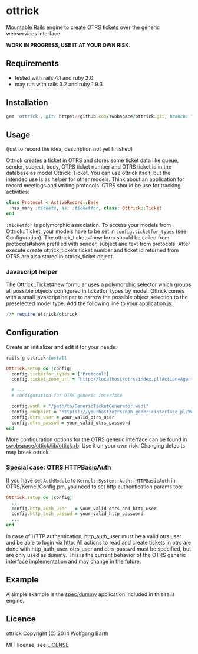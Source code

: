 ottrick
=======

Mountable Rails engine to create OTRS tickets over the generic webservices interface.

**WORK IN PROGRESS, USE IT AT YOUR OWN RISK.**

Requirements
------------
* tested with rails 4.1 and ruby 2.0
* may run with rails 3.2 and ruby 1.9.3

Installation
------------

```ruby
gem 'ottrick', git: https://github.com/swobspace/ottrick.git, branch: "master"
```

Usage
-----
(just to record the idea, description not yet finished)

Ottrick creates a ticket in OTRS and stores some ticket data like queue,
sender, subject, body, OTRS ticket number and OTRS ticket id in the database 
as model Ottrick::Ticket. You can use ottrick itself, but the intended use
is as helper for other models. Think about an application for record meetings
and writing protocols. OTRS should be use for tracking activities:

```ruby
class Protocol < ActiveRecord::Base
  has_many :tickets, as: :ticketfor, class: Ottrick::Ticket
end
```
`:ticketfor` is polymorphic association. To access your models from Ottrick::Ticket,
your models have to be set in `config.ticketfor_types` (see Configuration).
The ottrick_tickets#new form should be called from protocols#show prefilled with
sender, subject and text from protocols. After execute create ottrick_tickets
ticket number and ticket id returned from OTRS are also stored in ottrick_ticket object.

### Javascript helper

The Ottrick::Ticket#new formular uses a polymorphic selector which groups all possible
objects configured in ticketfor_types by model. Ottrick comes with a small javascript helper
to narrow the possible object selection to the preselected model type. Add
the following line to your application.js:

```ruby
//= require ottrick/ottrick
```

Configuration
-------------
Create an initializer and edit it for your needs:
```ruby
rails g ottrick:install
```

```ruby
Ottrick.setup do |config|
  config.ticketfor_types = ["Protocol"]
  config.ticket_zoom_url = "http://localhost/otrs/index.pl?Action=AgentTicketZoom"

  # ---
  # configuration for OTRS generic interface

  config.wsdl = "/path/to/GenericTicketGenerator.wsdl"
  config.endpoint = "http(s)://yourhost/otrs/nph-genericinterface.pl/Webservice/GenericTicketConnector"
  config.otrs_user = your_valid_otrs_user
  config.otrs_passwd = your_valid_otrs_password
end
```

More configuration options for the OTRS generic interface can be found in
[swobspace/ottick/lib/ottick.rb](https://github.com/swobspace/ottick/blob/master/lib/ottick.rb). Use it on your own risk. Changing defaults may break ottrick.

### Special case: OTRS HTTPBasicAuth
If you have set `AuthModule` to `Kernel::System::Auth::HTTPBasicAuth` in OTRS/Kernel/Config.pm, you need to set http authentication params too:

```ruby
Ottrick.setup do |config|
  ...
  config.http_auth_user   = your_valid_otrs_and_http_user
  config.http_auth_passwd = your_valid_http_password
  ...
end
```
In case of HTTP authentication, http_auth_user must be a valid otrs user and
be able to login via http. All actions to read and create tickets in otrs
are done with http_auth_user. otrs_user and otrs_passwd must be specified, but 
are only used as dummy. This is the current behavior of the OTRS generic 
interface implementation and may change in the future.

Example
-----
A simple example is the [spec/dummy](spec/dummy) application
included in this rails engine.

Licence
-------

ottrick Copyright (C) 2014  Wolfgang Barth

MIT license, see [LICENSE](LICENSE)

